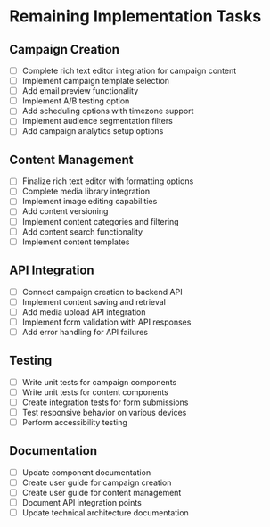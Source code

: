 # Remaining Implementation Tasks

## Campaign Creation
- [ ] Complete rich text editor integration for campaign content
- [ ] Implement campaign template selection
- [ ] Add email preview functionality
- [ ] Implement A/B testing option
- [ ] Add scheduling options with timezone support
- [ ] Implement audience segmentation filters
- [ ] Add campaign analytics setup options

## Content Management
- [ ] Finalize rich text editor with formatting options
- [ ] Complete media library integration
- [ ] Implement image editing capabilities
- [ ] Add content versioning
- [ ] Implement content categories and filtering
- [ ] Add content search functionality
- [ ] Implement content templates

## API Integration
- [ ] Connect campaign creation to backend API
- [ ] Implement content saving and retrieval
- [ ] Add media upload API integration
- [ ] Implement form validation with API responses
- [ ] Add error handling for API failures

## Testing
- [ ] Write unit tests for campaign components
- [ ] Write unit tests for content components
- [ ] Create integration tests for form submissions
- [ ] Test responsive behavior on various devices
- [ ] Perform accessibility testing

## Documentation
- [ ] Update component documentation
- [ ] Create user guide for campaign creation
- [ ] Create user guide for content management
- [ ] Document API integration points
- [ ] Update technical architecture documentation